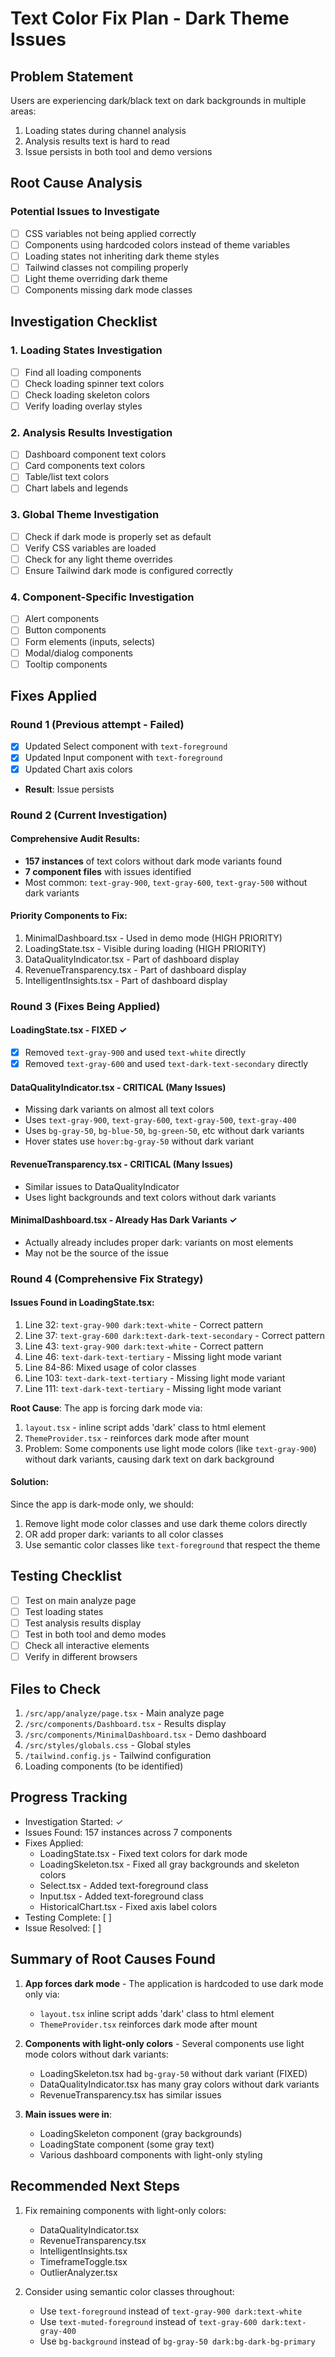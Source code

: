 # Text Color Fix Plan - Dark Theme Issues

## Problem Statement
Users are experiencing dark/black text on dark backgrounds in multiple areas:
1. Loading states during channel analysis
2. Analysis results text is hard to read
3. Issue persists in both tool and demo versions

## Root Cause Analysis

### Potential Issues to Investigate
- [ ] CSS variables not being applied correctly
- [ ] Components using hardcoded colors instead of theme variables
- [ ] Loading states not inheriting dark theme styles
- [ ] Tailwind classes not compiling properly
- [ ] Light theme overriding dark theme
- [ ] Components missing dark mode classes

## Investigation Checklist

### 1. Loading States Investigation
- [ ] Find all loading components
- [ ] Check loading spinner text colors
- [ ] Check loading skeleton colors
- [ ] Verify loading overlay styles

### 2. Analysis Results Investigation
- [ ] Dashboard component text colors
- [ ] Card components text colors
- [ ] Table/list text colors
- [ ] Chart labels and legends

### 3. Global Theme Investigation
- [ ] Check if dark mode is properly set as default
- [ ] Verify CSS variables are loaded
- [ ] Check for any light theme overrides
- [ ] Ensure Tailwind dark mode is configured correctly

### 4. Component-Specific Investigation
- [ ] Alert components
- [ ] Button components
- [ ] Form elements (inputs, selects)
- [ ] Modal/dialog components
- [ ] Tooltip components

## Fixes Applied

### Round 1 (Previous attempt - Failed)
- [x] Updated Select component with `text-foreground`
- [x] Updated Input component with `text-foreground`
- [x] Updated Chart axis colors
- **Result**: Issue persists

### Round 2 (Current Investigation)

#### Comprehensive Audit Results:
- **157 instances** of text colors without dark mode variants found
- **7 component files** with issues identified
- Most common: `text-gray-900`, `text-gray-600`, `text-gray-500` without dark variants

#### Priority Components to Fix:
1. MinimalDashboard.tsx - Used in demo mode (HIGH PRIORITY)
2. LoadingState.tsx - Visible during loading (HIGH PRIORITY)
3. DataQualityIndicator.tsx - Part of dashboard display
4. RevenueTransparency.tsx - Part of dashboard display
5. IntelligentInsights.tsx - Part of dashboard display

### Round 3 (Fixes Being Applied)

#### LoadingState.tsx - FIXED ✓
- [x] Removed `text-gray-900` and used `text-white` directly
- [x] Removed `text-gray-600` and used `text-dark-text-secondary` directly

#### DataQualityIndicator.tsx - CRITICAL (Many Issues)
- Missing dark variants on almost all text colors
- Uses `text-gray-900`, `text-gray-600`, `text-gray-500`, `text-gray-400`
- Uses `bg-gray-50`, `bg-blue-50`, `bg-green-50`, etc without dark variants
- Hover states use `hover:bg-gray-50` without dark variant

#### RevenueTransparency.tsx - CRITICAL (Many Issues)  
- Similar issues to DataQualityIndicator
- Uses light backgrounds and text colors without dark variants

#### MinimalDashboard.tsx - Already Has Dark Variants ✓
- Actually already includes proper dark: variants on most elements
- May not be the source of the issue

### Round 4 (Comprehensive Fix Strategy)

#### Issues Found in LoadingState.tsx:
1. Line 32: `text-gray-900 dark:text-white` - Correct pattern
2. Line 37: `text-gray-600 dark:text-dark-text-secondary` - Correct pattern
3. Line 43: `text-gray-900 dark:text-white` - Correct pattern
4. Line 46: `text-dark-text-tertiary` - Missing light mode variant
5. Line 84-86: Mixed usage of color classes
6. Line 103: `text-dark-text-tertiary` - Missing light mode variant
7. Line 111: `text-dark-text-tertiary` - Missing light mode variant

**Root Cause**: The app is forcing dark mode via:
1. `layout.tsx` - inline script adds 'dark' class to html element
2. `ThemeProvider.tsx` - reinforces dark mode after mount
3. Problem: Some components use light mode colors (like `text-gray-900`) without dark variants, causing dark text on dark background

#### Solution:
Since the app is dark-mode only, we should:
1. Remove light mode color classes and use dark theme colors directly
2. OR add proper dark: variants to all color classes
3. Use semantic color classes like `text-foreground` that respect the theme

## Testing Checklist
- [ ] Test on main analyze page
- [ ] Test loading states
- [ ] Test analysis results display
- [ ] Test in both tool and demo modes
- [ ] Check all interactive elements
- [ ] Verify in different browsers

## Files to Check
1. `/src/app/analyze/page.tsx` - Main analyze page
2. `/src/components/Dashboard.tsx` - Results display
3. `/src/components/MinimalDashboard.tsx` - Demo dashboard
4. `/src/styles/globals.css` - Global styles
5. `/tailwind.config.js` - Tailwind configuration
6. Loading components (to be identified)

## Progress Tracking
- Investigation Started: ✓
- Issues Found: 157 instances across 7 components
- Fixes Applied: 
  - LoadingState.tsx - Fixed text colors for dark mode
  - LoadingSkeleton.tsx - Fixed all gray backgrounds and skeleton colors
  - Select.tsx - Added text-foreground class
  - Input.tsx - Added text-foreground class
  - HistoricalChart.tsx - Fixed axis label colors
- Testing Complete: [ ]
- Issue Resolved: [ ]

## Summary of Root Causes Found

1. **App forces dark mode** - The application is hardcoded to use dark mode only via:
   - `layout.tsx` inline script adds 'dark' class to html element
   - `ThemeProvider.tsx` reinforces dark mode after mount

2. **Components with light-only colors** - Several components use light mode colors without dark variants:
   - LoadingSkeleton.tsx had `bg-gray-50` without dark variant (FIXED)
   - DataQualityIndicator.tsx has many gray colors without dark variants
   - RevenueTransparency.tsx has similar issues

3. **Main issues were in**:
   - LoadingSkeleton component (gray backgrounds)
   - LoadingState component (some gray text)
   - Various dashboard components with light-only styling

## Recommended Next Steps

1. Fix remaining components with light-only colors:
   - DataQualityIndicator.tsx
   - RevenueTransparency.tsx
   - IntelligentInsights.tsx
   - TimeframeToggle.tsx
   - OutlierAnalyzer.tsx

2. Consider using semantic color classes throughout:
   - Use `text-foreground` instead of `text-gray-900 dark:text-white`
   - Use `text-muted-foreground` instead of `text-gray-600 dark:text-gray-400`
   - Use `bg-background` instead of `bg-gray-50 dark:bg-dark-bg-primary`